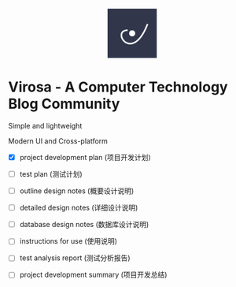 <p align="center">
  <img src="./logo/site_logo_dark_hdpi.svg" width="100" />
</p>

# Virosa - A Computer Technology Blog Community

Simple and lightweight

Modern UI and Cross-platform

- [x] project development plan (项目开发计划)

- [ ] test plan (测试计划)

- [ ] outline design notes (概要设计说明)

- [ ] detailed design notes (详细设计说明)

- [ ] database design notes (数据库设计说明)

- [ ] instructions for use (使用说明)

- [ ] test analysis report (测试分析报告)

- [ ] project development summary (项目开发总结)
